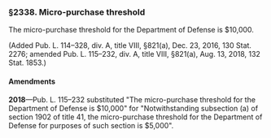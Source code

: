 ### §2338. Micro-purchase threshold ###

The micro-purchase threshold for the Department of Defense is $10,000.

(Added Pub. L. 114–328, div. A, title VIII, §821(a), Dec. 23, 2016, 130 Stat. 2276; amended Pub. L. 115–232, div. A, title VIII, §821(a), Aug. 13, 2018, 132 Stat. 1853.)

#### Amendments ####

**2018**—Pub. L. 115–232 substituted "The micro-purchase threshold for the Department of Defense is $10,000" for "Notwithstanding subsection (a) of section 1902 of title 41, the micro-purchase threshold for the Department of Defense for purposes of such section is $5,000".